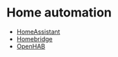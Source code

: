 # Home automation
* [HomeAssistant](./HomeAssistant)
* [Homebridge](./Homebridge)
* [OpenHAB](./OpenHAB)